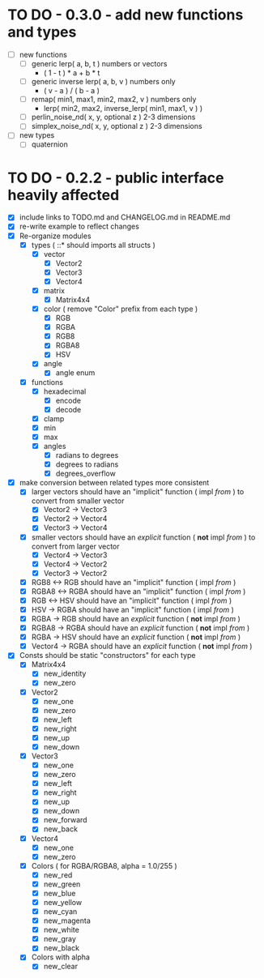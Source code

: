 # TO DO - 0.3.0 - add new functions and types
- [ ] new functions
  - [ ] generic lerp( a, b, t ) numbers or vectors
    - ( 1 - t ) * a + b * t
  - [ ] generic inverse lerp( a, b, v ) numbers only
    - ( v - a ) / ( b - a )
  - [ ] remap( min1, max1, min2, max2, v ) numbers only
    - lerp( min2, max2, inverse_lerp( min1, max1, v ) )
  - [ ] perlin_noise_*n*d( x, y, optional z ) 2-3 dimensions
  - [ ] simplex_noise_*n*d( x, y, optional z ) 2-3 dimensions
- [ ] new types
  - [ ] quaternion

# TO DO - 0.2.2 - public interface heavily affected
- [x] include links to TODO.md and CHANGELOG.md in README.md
- [x] re-write example to reflect changes
- [x] Re-organize modules
  - [x] types ( ::* should imports all structs )
    - [x] vector
      - [x] Vector2
      - [x] Vector3
      - [x] Vector4
    - [x] matrix
      - [x] Matrix4x4
    - [x] color ( remove "Color" prefix from each type )
      - [x] RGB
      - [x] RGBA
      - [x] RGB8
      - [x] RGBA8
      - [x] HSV
    - [x] angle
      - [x] angle enum
  - [x] functions
    - [x] hexadecimal
      - [x] encode
      - [x] decode
    - [x] clamp
    - [x] min
    - [x] max
    - [x] angles
      - [x] radians to degrees
      - [x] degrees to radians
      - [x] degrees_overflow
- [x] make conversion between related types more consistent
  - [x] larger vectors should have an "implicit" function ( impl *from* ) to convert from smaller vector
    - [x] Vector2 -> Vector3
    - [x] Vector2 -> Vector4
    - [x] Vector3 -> Vector4
  - [x] smaller vectors should have an *explicit* function ( **not** impl *from* ) to convert from larger vector
    - [x] Vector4 -> Vector3
    - [x] Vector4 -> Vector2
    - [x] Vector3 -> Vector2
  - [x] RGB8    <-> RGB  should have an "implicit" function ( impl *from* )
  - [x] RGBA8   <-> RGBA should have an "implicit" function ( impl *from* )
  - [x] RGB     <-> HSV  should have an "implicit" function ( impl *from* )
  - [x] HSV      -> RGBA should have an "implicit" function ( impl *from* )
  - [x] RGBA     -> RGB  should have an *explicit* function ( **not** impl *from* )
  - [x] RGBA8    -> RGBA should have an *explicit* function ( **not** impl *from* )
  - [x] RGBA     -> HSV  should have an *explicit* function ( **not** impl *from* )
  - [x] Vector4  -> RGBA should have an *explicit* function ( **not** impl *from* )
- [x] Consts should be static "constructors" for each type
  - [x] Matrix4x4
    - [x] new_identity
    - [x] new_zero
  - [x] Vector2
    - [x] new_one
    - [x] new_zero
    - [x] new_left
    - [x] new_right
    - [x] new_up
    - [x] new_down
  - [x] Vector3
    - [x] new_one
    - [x] new_zero
    - [x] new_left
    - [x] new_right
    - [x] new_up
    - [x] new_down
    - [x] new_forward
    - [x] new_back
  - [x] Vector4
    - [x] new_one
    - [x] new_zero
  - [x] Colors ( for RGBA/RGBA8, alpha = 1.0/255 )
    - [x] new_red
    - [x] new_green
    - [x] new_blue
    - [x] new_yellow
    - [x] new_cyan
    - [x] new_magenta
    - [x] new_white
    - [x] new_gray
    - [x] new_black
  - [x] Colors with alpha
    - [x] new_clear